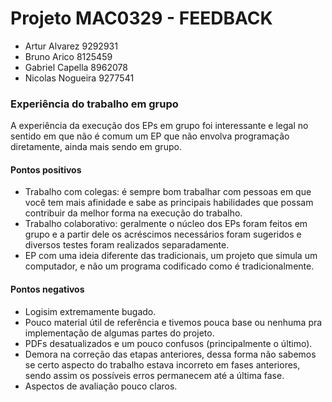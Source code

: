 # Projeto MAC0329 - FEEDBACK

- Artur Alvarez		9292931
- Bruno Arico         8125459
- Gabriel Capella     8962078
- Nicolas Nogueira    9277541

### Experiência do trabalho em grupo

A experiência da execução dos EPs em grupo foi interessante e legal no sentido em que não é comum um EP que não envolva programação diretamente, ainda mais sendo em grupo. 

#### Pontos positivos

- Trabalho com colegas: é sempre bom trabalhar com pessoas em que você tem mais afinidade e sabe as principais habilidades que possam contribuir da melhor forma na execução do trabalho.
- Trabalho colaborativo: geralmente o núcleo dos EPs foram feitos em grupo e a partir dele os acréscimos necessários foram sugeridos e diversos testes foram realizados separadamente.
- EP com uma ideia diferente das tradicionais, um projeto que simula um computador, e não um programa codificado como é tradicionalmente.

#### Pontos negativos

- Logisim extremamente bugado.
- Pouco material útil de referência e tivemos pouca base ou nenhuma pra implementação de algumas partes do projeto.
- PDFs desatualizados e um pouco confusos (principalmente o último).
- Demora na correção das etapas anteriores, dessa forma não sabemos se certo aspecto do trabalho estava incorreto em fases anteriores, sendo assim os possíveis erros permanecem até a última fase.
- Aspectos de avaliação pouco claros.
